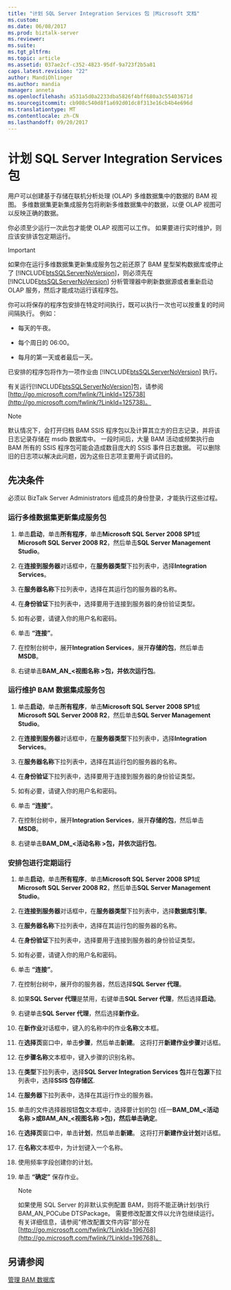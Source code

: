 ```yaml
---
title: "计划 SQL Server Integration Services 包 |Microsoft 文档"
ms.custom: 
ms.date: 06/08/2017
ms.prod: biztalk-server
ms.reviewer: 
ms.suite: 
ms.tgt_pltfrm: 
ms.topic: article
ms.assetid: 037ae2cf-c352-4823-95df-9a723f2b5a81
caps.latest.revision: "22"
author: MandiOhlinger
ms.author: mandia
manager: anneta
ms.openlocfilehash: a531a5d0a2233dba5826f4bff680a3c55403671d
ms.sourcegitcommit: cb908c540d8f1a692d01dc8f313e16cb4b4e696d
ms.translationtype: MT
ms.contentlocale: zh-CN
ms.lasthandoff: 09/20/2017
---
```

# <a name="scheduling-sql-server-integration-services-packages"></a>计划 SQL Server Integration Services 包
用户可以创建基于存储在联机分析处理 (OLAP) 多维数据集中的数据的 BAM 视图。 多维数据集更新集成服务包将刷新多维数据集中的数据，以便 OLAP 视图可以反映正确的数据。  
  
 你必须至少运行一次此包才能使 OLAP 视图可以工作。 如果要进行实时维护，则应该安排该包定期运行。  
  
> [!IMPORTANT]
>  如果你在运行多维数据集更新集成服务包之前还原了 BAM 星型架构数据库或停止了 [!INCLUDE[btsSQLServerNoVersion](../includes/btssqlservernoversion-md.md)]，则必须先在 [!INCLUDE[btsSQLServerNoVersion](../includes/btssqlservernoversion-md.md)] 分析管理器中刷新数据源或者重新启动 OLAP 服务，然后才能成功运行该程序包。  
  
 你可以将保存的程序包安排在特定时间执行，既可以执行一次也可以按重复的时间间隔执行。 例如：  
  
-   每天的午夜。  
  
-   每个周日的 06:00。  
  
-   每月的第一天或者最后一天。  
  
 已安排的程序包将作为一项作业由 [!INCLUDE[btsSQLServerNoVersion](../includes/btssqlservernoversion-md.md)] 执行。  
  
 有关运行[!INCLUDE[btsSQLServerNoVersion](../includes/btssqlservernoversion-md.md)]包，请参阅[http://go.microsoft.com/fwlink/?LinkId=125738](http://go.microsoft.com/fwlink/?LinkId=125738)。  
  
> [!NOTE]
>  默认情况下，会打开归档 BAM SSIS 程序包以及计算其立方的日志记录，并将该日志记录存储在 msdb 数据库中。 一段时间后，大量 BAM 活动或频繁执行由 BAM 所有的 SSIS 程序包可能会造成数目庞大的 SSIS 事件日志数据。 可以删除旧的日志项以解决此问题，因为这些日志项主要用于调试目的。  
  
## <a name="prerequisites"></a>先决条件  
 必须以 BizTalk Server Administrators 组成员的身份登录，才能执行这些过程。  
  
### <a name="to-run-the-cube-update-integration-services-package"></a>运行多维数据集更新集成服务包  
  
1.  单击**启动**，单击**所有程序**，单击**Microsoft SQL Server 2008 SP1**或**Microsoft SQL Server 2008 R2**，然后单击**SQL Server Management Studio**。  
  
2.  在**连接到服务器**对话框中，在**服务器类型**下拉列表中，选择**Integration Services**。  
  
3.  在**服务器名称**下拉列表中，选择在其运行包的服务器的名称。  
  
4.  在**身份验证**下拉列表中，选择要用于连接到服务器的身份验证类型。  
  
5.  如有必要，请键入你的用户名和密码。  
  
6.  单击 **“连接”**。  
  
7.  在控制台树中，展开**Integration Services**，展开**存储的包**，然后单击**MSDB**。  
  
8.  右键单击**BAM_AN_\<视图名称 >**包，并依次**运行包**。  
  
### <a name="to-run-the-maintaining-bam-data-integration-services-package"></a>运行维护 BAM 数据集成服务包  
  
1.  单击**启动**，单击**所有程序**，单击**Microsoft SQL Server 2008 SP1**或**Microsoft SQL Server 2008 R2**，然后单击**SQL Server Management Studio**。  
  
2.  在**连接到服务器**对话框中，在**服务器类型**下拉列表中，选择**Integration Services**。  
  
3.  在**服务器名称**下拉列表中，选择在其运行包的服务器的名称。  
  
4.  在**身份验证**下拉列表中，选择要用于连接到服务器的身份验证类型。  
  
5.  如有必要，请键入你的用户名和密码。  
  
6.  单击 **“连接”**。  
  
7.  在控制台树中，展开**Integration Services**，展开**存储的包**，然后单击**MSDB**。  
  
8.  右键单击**BAM_DM_\<活动名称 >**包，并依次**运行包**。  
  
### <a name="to-schedule-the-packages-to-run-regularly"></a>安排包进行定期运行  
  
1.  单击**启动**，单击**所有程序**，单击**Microsoft SQL Server 2008 SP1**或**Microsoft SQL Server 2008 R2**，然后单击**SQL Server Management Studio**。  
  
2.  在**连接到服务器**对话框中，在**服务器类型**下拉列表中，选择**数据库引擎**。  
  
3.  在**服务器名称**下拉列表中，选择在其运行包的服务器的名称。  
  
4.  在**身份验证**下拉列表中，选择要用于连接到服务器的身份验证类型。  
  
5.  如有必要，请键入你的用户名和密码。  
  
6.  单击 **“连接”**。  
  
7.  在控制台树中，展开你的服务器，然后选择**SQL Server 代理**。  
  
8.  如果**SQL Server 代理**是禁用，右键单击**SQL Server 代理**，然后选择**启动**。  
  
9. 右键单击**SQL Server 代理**，然后选择**新作业**。  
  
10. 在**新作业**对话框中，键入的名称中的作业**名称**文本框。  
  
11. 在**选择页**窗口中，单击**步骤**，然后单击**新建**。 这将打开**新建作业步骤**对话框。  
  
12. 在**步骤名称**文本框中，键入步骤的识别名称。  
  
13. 在**类型**下拉列表中，选择**SQL Server Integration Services 包**并在**包源**下拉列表中，选择**SSIS 包存储区**.  
  
14. 在**服务器**下拉列表中，选择在其运行作业的服务器。  
  
15. 单击的文件选择器按钮**包**文本框中，选择要计划的包 (任一**BAM_DM_\<活动名称 >**或**BAM_AN_\<视图名称 >**包)，然后单击**确定**。  
  
16. 在**选择页**窗口中，单击**计划**，然后单击**新建**。 这将打开**新建作业计划**对话框。  
  
17. 在**名称**文本框中，为计划键入一个名称。  
  
18. 使用频率字段创建你的计划。  
  
19. 单击 **“确定”** 保存作业。  
  
    > [!NOTE]
    >  如果使用 SQL Server 的非默认实例配置 BAM，则将不能正确计划/执行 BAM_AN_POCube DTSPackage。 需要修改配置文件以允许包继续运行。 有关详细信息，请参阅"修改配置文件内容"部分在[http://go.microsoft.com/fwlink/?LinkId=196768](http://go.microsoft.com/fwlink/?LinkId=196768)。  
  
## <a name="see-also"></a>另请参阅  
 [管理 BAM 数据库](../core/managing-bam-databases.md)